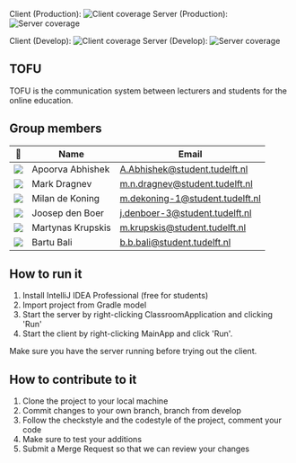 Client (Production): ![Client coverage](https://gitlab.ewi.tudelft.nl/cse1105/2020-2021/team-repositories/oopp-group-54/repository-template/badges/master/coverage.svg?job=client-test)
Server (Production): ![Server coverage](https://gitlab.ewi.tudelft.nl/cse1105/2020-2021/team-repositories/oopp-group-54/repository-template/badges/master/coverage.svg?job=server-test)

Client (Develop): ![Client coverage](https://gitlab.ewi.tudelft.nl/cse1105/2020-2021/team-repositories/oopp-group-54/repository-template/badges/develop/coverage.svg?job=client-test)
Server (Develop): ![Server coverage](https://gitlab.ewi.tudelft.nl/cse1105/2020-2021/team-repositories/oopp-group-54/repository-template/badges/develop/coverage.svg?job=server-test)

## TOFU
TOFU is the communication system between lecturers and students for the online education.

## Group members

| 📸 | Name | Email |
|---|---|---|
| ![](https://eu.ui-avatars.com/api/?name=AA&length=3&size=50&color=FFF&background=0D8ABC&font-size=0.325) | Apoorva Abhishek | A.Abhishek@student.tudelft.nl |
| ![](https://eu.ui-avatars.com/api/?name=MND&length=3&size=50&color=FFF&background=0D8ABC&font-size=0.325) | Mark Dragnev | m.n.dragnev@student.tudelft.nl |
| ![](https://eu.ui-avatars.com/api/?name=MK&length=3&size=50&color=FFF&background=0D8ABC&font-size=0.325) | Milan de Koning | m.dekoning-1@student.tudelft.nl |
| ![](https://eu.ui-avatars.com/api/?name=JB&length=3&size=50&color=FFF&background=0D8ABC&font-size=0.325) | Joosep den Boer | j.denboer-3@student.tudelft.nl |
| ![](https://eu.ui-avatars.com/api/?name=MK&length=3&size=50&color=FFF&background=0D8ABC&font-size=0.325) | Martynas Krupskis | m.krupskis@student.tudelft.nl
| ![](https://eu.ui-avatars.com/api/?name=BB&length=3&size=50&color=FFF&background=0D8ABC&font-size=0.325) | Bartu Bali | b.b.bali@student.tudelft.nl | 
<!-- Instructions (remove once assignment has been completed -->
<!-- - Add (only!) your own name to the table above (use Markdown formatting) -->
<!-- - Mention your *student* email address -->
<!-- - Preferably add a recognisable photo, otherwise add your GitLab photo -->
<!-- - (please make sure the photos have the same size) --> 

## How to run it
1. Install IntelliJ IDEA Professional (free for students)
2. Import project from Gradle model
4. Start the server by right-clicking ClassroomApplication and clicking 'Run'
5. Start the client by right-clicking MainApp and click 'Run'.

Make sure you have the server running before trying out the client.
## How to contribute to it
1. Clone the project to your local machine
2. Commit changes to your own branch, branch from develop
3. Follow the checkstyle and the codestyle of the project, comment your code
4. Make sure to test your additions
3. Submit a Merge Request so that we can review your changes
